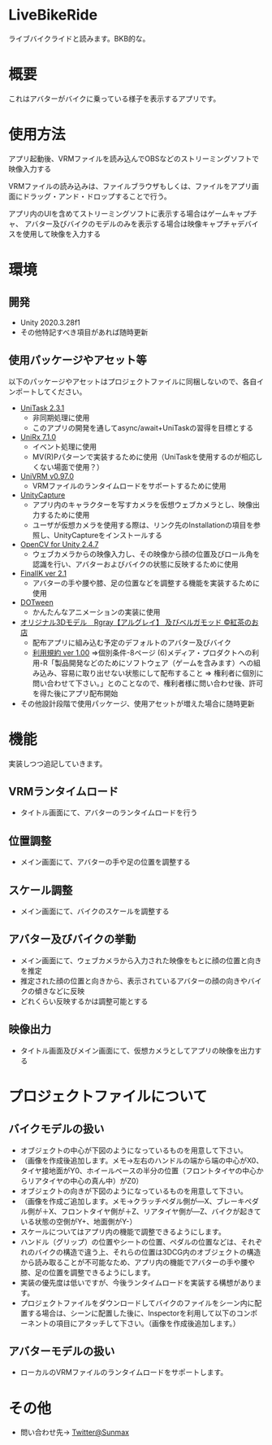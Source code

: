 # LiveBikeRide
ライブバイクライドと読みます。BKB的な。

# 概要
これはアバターがバイクに乗っている様子を表示するアプリです。

# 使用方法
アプリ起動後、VRMファイルを読み込んでOBSなどのストリーミングソフトで映像入力する

VRMファイルの読み込みは、ファイルブラウザもしくは、ファイルをアプリ画面にドラッグ・アンド・ドロップすることで行う。

アプリ内のUIを含めてストリーミングソフトに表示する場合はゲームキャプチャ、
アバター及びバイクのモデルのみを表示する場合は映像キャプチャデバイスを使用して映像を入力する


# 環境
## 開発
* Unity 2020.3.28f1
* その他特記すべき項目があれば随時更新

## 使用パッケージやアセット等
以下のパッケージやアセットはプロジェクトファイルに同梱しないので、各自インポートしてください。
* [UniTask 2.3.1](https://github.com/Cysharp/UniTask)
    - 非同期処理に使用
    - このアプリの開発を通してasync/await+UniTaskの習得を目標とする
* [UniRx 7.1.0](https://github.com/neuecc/UniRx)
    - イベント処理に使用
    - MV(R)Pパターンで実装するために使用（UniTaskを使用するのが相応しくない場面で使用？）
* [UniVRM v0.97.0](https://github.com/vrm-c/UniVRM)
    - VRMファイルのランタイムロードをサポートするために使用
* [UnityCapture](https://github.com/schellingb/UnityCapture)
    - アプリ内のキャラクターを写すカメラを仮想ウェブカメラとし、映像出力するために使用
    - ユーザが仮想カメラを使用する際は、リンク先のInstallationの項目を参照し、UnityCaptureをインストールする
* [OpenCV for Unity 2.4.7](https://assetstore.unity.com/packages/tools/integration/opencv-for-unity-21088?locale=ja-JP)
    - ウェブカメラからの映像入力し、その映像から顔の位置及びロール角を認識を行い、アバターおよびバイクの状態に反映するために使用
* [FinalIK ver 2.1](https://assetstore.unity.com/packages/tools/animation/final-ik-14290)
    - アバターの手や腰や膝、足の位置などを調整する機能を実装するために使用
* [DOTween](https://assetstore.unity.com/packages/tools/animation/dotween-hotween-v2-27676)
    - かんたんなアニメーションの実装に使用
* [オリジナル3Dモデル　Rgray【アルグレイ】 及びベルガモッド ©紅茶のお店](https://booth.pm/ja/items/1935911)
    - 配布アプリに組み込む予定のデフォルトのアバター及びバイク
    - [利用規約 ver 1.00](https://drive.google.com/file/d/1b5KY83wFXVeUsYrBiNEaYOse7c0y_G2o/view) =>個別条件-8ページ (6)メディア・プロダクトへの利用-R「製品開発などのためにソフトウェア（ゲームを含みます）への組み込み、容易に取り出せない状態にして配布すること => 権利者に個別に問い合わせて下さい。」とのことなので、権利者様に問い合わせ後、許可を得た後にアプリ配布開始
* その他設計段階で使用パッケージ、使用アセットが増えた場合に随時更新

# 機能
実装しつつ追記していきます。
## VRMランタイムロード
* タイトル画面にて、アバターのランタイムロードを行う
## 位置調整
* メイン画面にて、アバターの手や足の位置を調整する
## スケール調整
* メイン画面にて、バイクのスケールを調整する
## アバター及びバイクの挙動
* メイン画面にて、ウェブカメラから入力された映像をもとに顔の位置と向きを推定
* 推定された顔の位置と向きから、表示されているアバターの顔の向きやバイクの傾きなどに反映
* どれくらい反映するかは調整可能とする
## 映像出力
* タイトル画面及びメイン画面にて、仮想カメラとしてアプリの映像を出力する

# プロジェクトファイルについて
## バイクモデルの扱い
* オブジェクトの中心が下図のようになっているものを用意して下さい。
* （画像を作成後追加します。メモ→左右のハンドルの端から端の中心がX0、タイヤ接地面がY0、ホイールベースの半分の位置（フロントタイヤの中心からリアタイヤの中心の真ん中）がZ0）
* オブジェクトの向きが下図のようになっているものを用意して下さい。
* （画像を作成ご追加します。メモ→クラッチペダル側が―X、ブレーキペダル側が＋X、フロントタイヤ側が＋Z、リアタイヤ側が―Z、バイクが起きている状態の空側がY+、地面側がY-）
* スケールについてはアプリ内の機能で調整できるようにします。
* ハンドル（グリップ）の位置やシートの位置、ペダルの位置などは、それぞれのバイクの構造で違う上、それらの位置は3DCG内のオブジェクトの構造から読み取ることが不可能なため、アプリ内の機能でアバターの手や腰や膝、足の位置を調整できるようにします。
* 実装の優先度は低いですが、今後ランタイムロードを実装する構想があります。
* プロジェクトファイルをダウンロードしてバイクのファイルをシーン内に配置する場合は、シーンに配置した後に、Inspectorを利用して以下のコンポーネントの項目にアタッチして下さい。（画像を作成後追加します。）

## アバターモデルの扱い
* ローカルのVRMファイルのランタイムロードをサポートします。


# その他
* 問い合わせ先→ [Twitter@Sunmax](https://twitter.com/Sunmax0731)